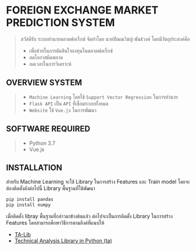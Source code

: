 # FOREIGN EXCHANGE MARKET PREDICTION SYSTEM

> สวัสดีรับ ระบบทำนายตลาดฟอเร็กซ์ จัดทำโดย นายปัณณวิชญ์ พันธ์วงศ์
> โดยมีวัตถุประสงค์คือ
> - เพื่อช่วยในการตัดสินใจลงทุนในตลาดฟอเร็กซ์
> - ลดโอกาสผิดพลาด
> - ลดเวลาในการวิเคราะห์

## OVERVIEW SYSTEM
> - `Machine Learning` โดยใช้ `Support Vector Regression` ในการทำนาย
> - `Flask API` เป็น `API` ที่เชื่อมระบบทั้งหมด
> - `Website` ใช้ `Vue.js` ในการพัฒนา

## SOFTWARE REQUIRED
> - Python 3.7
> - Vue.js

## INSTALLATION
สำหรับ Machine Learning จะใช้ Library ในการสร้าง Features และ Train model โดยจะต้องติดตั้งดังต่อไปนี้
Library พื้นฐานที่ใช้พัฒนา
```python
pip install pandas
pip install numpy
```
เมื่อติดตั้ง libray พื้นฐานที่กล่าวมาข้างต้นแล้ว ต่อไปจะเป็นการติดตั้ง Library ในการสร้าง Features โดยสามารถศึกษาวิธีการตามลิงค์ที่แนบให้
- [TA-Lib](https://github.com/mrjbq7/ta-lib)
- [Technical Analysis Library in Python (ta)](https://github.com/bukosabino/ta?fbclid=IwAR2TN1sWhVr4HESxBbDpSyaM6SkdQvs7MakEVbY02MrMSmR87jMGqIxcAvs)
